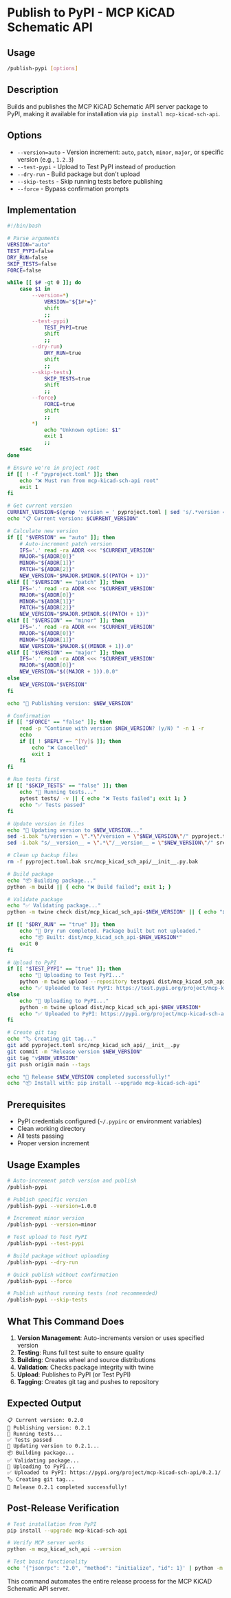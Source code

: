 # Publish to PyPI - MCP KiCAD Schematic API

## Usage
```bash
/publish-pypi [options]
```

## Description
Builds and publishes the MCP KiCAD Schematic API server package to PyPI, making it available for installation via `pip install mcp-kicad-sch-api`.

## Options
- `--version=auto` - Version increment: `auto`, `patch`, `minor`, `major`, or specific version (e.g., `1.2.3`)
- `--test-pypi` - Upload to Test PyPI instead of production
- `--dry-run` - Build package but don't upload
- `--skip-tests` - Skip running tests before publishing
- `--force` - Bypass confirmation prompts

## Implementation

```bash
#!/bin/bash

# Parse arguments
VERSION="auto"
TEST_PYPI=false
DRY_RUN=false
SKIP_TESTS=false
FORCE=false

while [[ $# -gt 0 ]]; do
    case $1 in
        --version=*)
            VERSION="${1#*=}"
            shift
            ;;
        --test-pypi)
            TEST_PYPI=true
            shift
            ;;
        --dry-run)
            DRY_RUN=true
            shift
            ;;
        --skip-tests)
            SKIP_TESTS=true
            shift
            ;;
        --force)
            FORCE=true
            shift
            ;;
        *)
            echo "Unknown option: $1"
            exit 1
            ;;
    esac
done

# Ensure we're in project root
if [[ ! -f "pyproject.toml" ]]; then
    echo "❌ Must run from mcp-kicad-sch-api root"
    exit 1
fi

# Get current version
CURRENT_VERSION=$(grep 'version = ' pyproject.toml | sed 's/.*version = "\(.*\)".*/\1/')
echo "📋 Current version: $CURRENT_VERSION"

# Calculate new version
if [[ "$VERSION" == "auto" ]]; then
    # Auto-increment patch version
    IFS='.' read -ra ADDR <<< "$CURRENT_VERSION"
    MAJOR="${ADDR[0]}"
    MINOR="${ADDR[1]}"
    PATCH="${ADDR[2]}"
    NEW_VERSION="$MAJOR.$MINOR.$((PATCH + 1))"
elif [[ "$VERSION" == "patch" ]]; then
    IFS='.' read -ra ADDR <<< "$CURRENT_VERSION"
    MAJOR="${ADDR[0]}"
    MINOR="${ADDR[1]}"
    PATCH="${ADDR[2]}"
    NEW_VERSION="$MAJOR.$MINOR.$((PATCH + 1))"
elif [[ "$VERSION" == "minor" ]]; then
    IFS='.' read -ra ADDR <<< "$CURRENT_VERSION"
    MAJOR="${ADDR[0]}"
    MINOR="${ADDR[1]}"
    NEW_VERSION="$MAJOR.$((MINOR + 1)).0"
elif [[ "$VERSION" == "major" ]]; then
    IFS='.' read -ra ADDR <<< "$CURRENT_VERSION"
    MAJOR="${ADDR[0]}"
    NEW_VERSION="$((MAJOR + 1)).0.0"
else
    NEW_VERSION="$VERSION"
fi

echo "🚀 Publishing version: $NEW_VERSION"

# Confirmation
if [[ "$FORCE" == "false" ]]; then
    read -p "Continue with version $NEW_VERSION? (y/N) " -n 1 -r
    echo
    if [[ ! $REPLY =~ ^[Yy]$ ]]; then
        echo "❌ Cancelled"
        exit 1
    fi
fi

# Run tests first
if [[ "$SKIP_TESTS" == "false" ]]; then
    echo "🧪 Running tests..."
    pytest tests/ -v || { echo "❌ Tests failed"; exit 1; }
    echo "✅ Tests passed"
fi

# Update version in files
echo "📝 Updating version to $NEW_VERSION..."
sed -i.bak "s/version = \".*\"/version = \"$NEW_VERSION\"/" pyproject.toml
sed -i.bak "s/__version__ = \".*\"/__version__ = \"$NEW_VERSION\"/" src/mcp_kicad_sch_api/__init__.py

# Clean up backup files
rm -f pyproject.toml.bak src/mcp_kicad_sch_api/__init__.py.bak

# Build package
echo "📦 Building package..."
python -m build || { echo "❌ Build failed"; exit 1; }

# Validate package
echo "✅ Validating package..."
python -m twine check dist/mcp_kicad_sch_api-$NEW_VERSION* || { echo "❌ Package validation failed"; exit 1; }

if [[ "$DRY_RUN" == "true" ]]; then
    echo "🏁 Dry run completed. Package built but not uploaded."
    echo "📦 Built: dist/mcp_kicad_sch_api-$NEW_VERSION*"
    exit 0
fi

# Upload to PyPI
if [[ "$TEST_PYPI" == "true" ]]; then
    echo "🚀 Uploading to Test PyPI..."
    python -m twine upload --repository testpypi dist/mcp_kicad_sch_api-$NEW_VERSION*
    echo "✅ Uploaded to Test PyPI: https://test.pypi.org/project/mcp-kicad-sch-api/$NEW_VERSION/"
else
    echo "🚀 Uploading to PyPI..."
    python -m twine upload dist/mcp_kicad_sch_api-$NEW_VERSION*
    echo "✅ Uploaded to PyPI: https://pypi.org/project/mcp-kicad-sch-api/$NEW_VERSION/"
fi

# Create git tag
echo "🏷️ Creating git tag..."
git add pyproject.toml src/mcp_kicad_sch_api/__init__.py
git commit -m "Release version $NEW_VERSION"
git tag "v$NEW_VERSION"
git push origin main --tags

echo "🎉 Release $NEW_VERSION completed successfully!"
echo "📦 Install with: pip install --upgrade mcp-kicad-sch-api"
```

## Prerequisites

- PyPI credentials configured (`~/.pypirc` or environment variables)
- Clean working directory
- All tests passing
- Proper version increment

## Usage Examples

```bash
# Auto-increment patch version and publish
/publish-pypi

# Publish specific version
/publish-pypi --version=1.0.0

# Increment minor version
/publish-pypi --version=minor

# Test upload to Test PyPI
/publish-pypi --test-pypi

# Build package without uploading
/publish-pypi --dry-run

# Quick publish without confirmation
/publish-pypi --force

# Publish without running tests (not recommended)
/publish-pypi --skip-tests
```

## What This Command Does

1. **Version Management**: Auto-increments version or uses specified version
2. **Testing**: Runs full test suite to ensure quality
3. **Building**: Creates wheel and source distributions
4. **Validation**: Checks package integrity with twine
5. **Upload**: Publishes to PyPI (or Test PyPI)
6. **Tagging**: Creates git tag and pushes to repository

## Expected Output

```
📋 Current version: 0.2.0
🚀 Publishing version: 0.2.1
🧪 Running tests...
✅ Tests passed
📝 Updating version to 0.2.1...
📦 Building package...
✅ Validating package...
🚀 Uploading to PyPI...
✅ Uploaded to PyPI: https://pypi.org/project/mcp-kicad-sch-api/0.2.1/
🏷️ Creating git tag...
🎉 Release 0.2.1 completed successfully!
```

## Post-Release Verification

```bash
# Test installation from PyPI
pip install --upgrade mcp-kicad-sch-api

# Verify MCP server works
python -m mcp_kicad_sch_api --version

# Test basic functionality
echo '{"jsonrpc": "2.0", "method": "initialize", "id": 1}' | python -m mcp_kicad_sch_api
```

This command automates the entire release process for the MCP KiCAD Schematic API server.